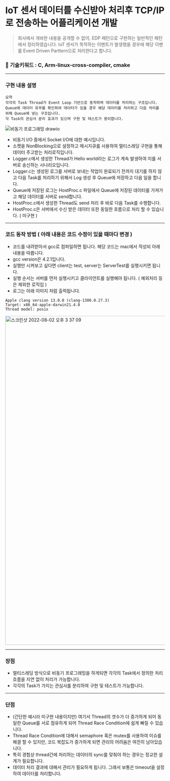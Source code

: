 # IoT 센서 데이터를 수신받아 처리후 TCP/IP로 전송하는 어플리케이션 개발

> 회사에서 개바한 내용을 공개할 수 없어, EDP 패턴으로 구현하는 일반적인 패턴에서 정리하였습니다.
> IoT 센서가 목적하는 이벤트가 발생했을 경우에 해당 이벤를 Event Driven Parttern으로 처리한다고 합니다.

### :small_orange_diamond: 기술키워드 : C, Arm-linux-cross-compiler, cmake




---
### 구현 내용 설명

    요약
    각각의 Task Thread가 Event Loop 기반으로 동작하며 데이터를 처리하는 구조입니다.
    Queue에 데이터 유무를 확인하여 데이터가 있을 경우 해당 데이터를 처리하고 다음 처리를 위해 Queue에 넣는 구조입니다.
    각 Task의 관심사 분리 효과가 있으며 구현 및 테스트가 용이합니다.



![비동기 프로그래밍 drawio](https://user-images.githubusercontent.com/91730236/182301874-279ec2fb-7480-4958-907b-ac209db0aa68.png)



- 비동기 I/O 중에서 Socket I/O에 대한 예시입니다.
- 소켓을 NonBlocking으로 설정하고 메시지큐를 사용하여 멀티스레딩 구현을 통해 데이터 주고받는 처리로직입니다.
- Logger.c에서 생성한 Thread가 Hello world라는 로그가 계속 발생하여 이를 서버로 송신하는 시나리오입니다.
- Logger.c는 생성된 로그를 서버로 보내는 작업이 완료되기 전까지 대기를 하지 않고 다음 Task를 처리하기 위해서 Log 생성 후 Queue에 저장하고 다음 일을 합니다.
- Queue에 저장된 로그는 HostProc.c 파일에서 Queue에 저장된 데이터를 가져가고 해당 데이터를 서버로 send합니다.
- HostProc.c에서 생성한 Thread도 send 처리 후 바로 다음 Task를 수행합니다.
- HostProc.c은 서버에서 수신 받은 데이터 또한 동일한 흐름으로 처리 할 수 있습니다. ( 미구현 )




---
### 코드 동작 방법 ( 아래 내용은 코드 수정이 있을 때마다 변경 )
- 코드를 내려받아서 gcc로 컴파일하면 됩니다. 해당 코드는 mac에서 작성되 아래 내용을 따릅니다.
- gcc version은 4.2.1입니다.
- 실행만 시켜보고 싶다면 client는 test, server는 ServerTest를 실행시키면 됩니다.
- 실행 순서는 서버를 먼저 실행시키고 클라이언트를 실행해야 됩니다. ( 예외처리 등은 제외한 로직임 )
- 로그는 아래 이미지 처럼 출력됩니다.

```
Apple clang version 13.0.0 (clang-1300.0.27.3)
Target: x86_64-apple-darwin21.4.0
Thread model: posix
```

<img width="1040" alt="스크린샷 2022-08-02 오후 3 37 09" src="https://user-images.githubusercontent.com/91730236/182308440-ee684c2b-d894-48d0-a53f-9e132b78affe.png">


---
### 장점
- 멀티스레딩 방식으로 비동기 프로그래밍을 하게되면 각각의 Task에서 정의한 처리 흐름을 지연 없이 처리가 가능합니다.
- 각각의 Task가 가지는 관심사를 분리하여 구현 및 테스트가 가능합니다.


---
### 단점
- (간단한 예시라 미구현 내용이지만) 여기서 Thread의 갯수가 더 증가하게 되어 동일한 Queue를 서로 점유하게 되어 Thread Race Condition에 쉽게 빠질 수 있습니다.
- Thread Race Condition에 대해서 semaphore 혹은 mutex를 사용하여 이슈를 해결 할 수 있지만, 코드 복잡도가 증가하게 되면 관리의 어려움은 여전히 남아있습니다.
- 특히 경험상 thread간에 처리하는 데이터의 sync를 맞춰야 하는 경우는 정교한 설계가 필요합니다.
- 데이터 처리 결과에 대해서 관리가 필요하게 됩니다. 그래서 보통은 timeout을 설정하여 데이터를 처리합니다.







